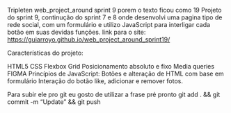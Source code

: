 Tripleten web_project_around sprint 9 porem o texto ficou como 19
Projeto do sprint 9, continução do sprint 7 e 8 onde desenvolvi uma pagina tipo de rede social, com um formulário e utilizo JavaScript para interligar cada botão em suas devidas funções.
link para o site: https://guiarroyo.github.io/web_project_around_sprint19/

Características do projeto:

HTML5 
CSS
Flexbox
Grid
Posicionamento absoluto e fixo
Media queries
FIGMA
Princípios de JavaScript: Botões e alteração de HTML com base em formulário
Interação do botão like, adicionar e remover fotos.

Para subir ele pro git eu gosto de utilizar a frase pré pronto
git add . && git commit -m “Update” && git push
